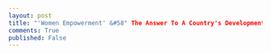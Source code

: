 ```yaml
---
layout: post
title: "'Women Empowerment' &#58" The Answer To A Country's Development
comments: True
published: False
---
```

